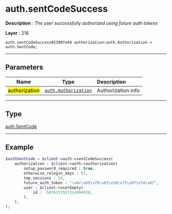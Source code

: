 # auth.sentCodeSuccess

**Description** : *The user successfully authorized using future auth tokens*

**Layer** : 216

```tl
auth.sentCodeSuccess#2390fe44 authorization:auth.Authorization = auth.SentCode;
```

---

## Parameters

| Name | Type | Description |
| :---: | :---: | :--- |
| <mark>authorization</mark> | [`auth.Authorization`](type/auth.Authorization) | Authorization info |

---

## Type

[auth.SentCode](type/auth.SentCode)

---

## Example

```php
$authSentCode = $client->auth->sentCodeSuccess(
	authorization : $client->auth->authorization(
		setup_password_required : true,
		otherwise_relogin_days : 61,
		tmp_sessions : 54,
		future_auth_token : "\x4c\x69\x76\x65\x50\x72\x6f\x74\x6f",
		user : $client->userEmpty(
			id : -5876157557214994638,
		),
	),
);
```